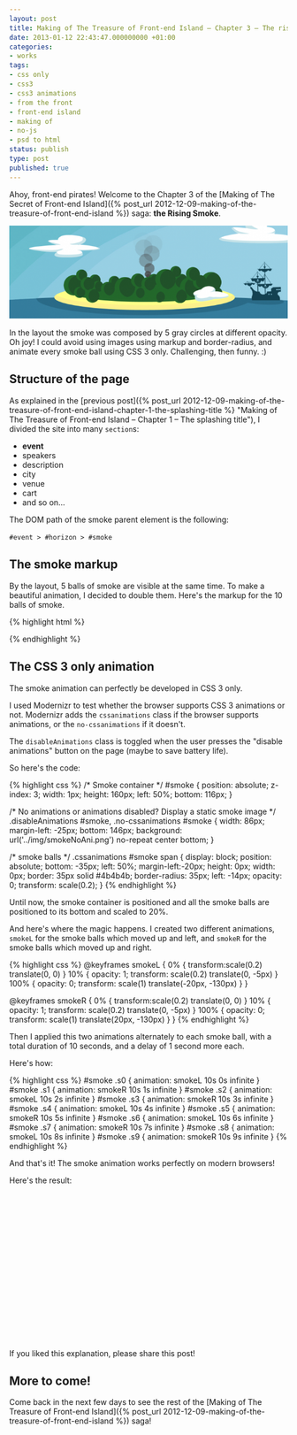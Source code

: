 ```yaml
---
layout: post
title: Making of The Treasure of Front-end Island – Chapter 3 – The rising smoke
date: 2013-01-12 22:43:47.000000000 +01:00
categories:
- works
tags:
- css only
- css3
- css3 animations
- from the front
- front-end island
- making of
- no-js
- psd to html
status: publish
type: post
published: true
---
```

Ahoy, front-end pirates! Welcome to the Chapter 3 of the [Making of The Secret of Front-end Island]({% post_url 2012-12-09-making-of-the-treasure-of-front-end-island %}) saga: **the Rising Smoke**.

![Front-end Island Rising Smoke](/assets/post-images/Front-end-Island-Rising-Smoke-709x237.png)

In the layout the smoke was composed by 5 gray circles at different opacity. Oh joy! I could avoid using images using markup and border-radius, and animate every smoke ball using CSS 3 only. Challenging, then funny. :)

## Structure of the page

As explained in the [previous post]({% post_url 2012-12-09-making-of-the-treasure-of-front-end-island-chapter-1-the-splashing-title %} "Making of The Treasure of Front-end Island – Chapter 1 – The splashing title"), I divided the site into many `section`s:

*   **event**
*   speakers
*   description
*   city
*   venue
*   cart
*   and so on…

The DOM path of the smoke parent element is the following:

`#event > #horizon > #smoke`

## The smoke markup

By the layout, 5 balls of smoke are visible at the same time. To make a beautiful animation, I decided to double them. Here's the markup for the 10 balls of smoke.

{% highlight html %}
<div id="smoke">
	<span class="s0"></span>
	<span class="s1"></span>
	<span class="s2"></span>
	<span class="s3"></span>
	<span class="s4"></span>
	<span class="s5"></span>
	<span class="s6"></span>
	<span class="s7"></span>
	<span class="s8"></span>
	<span class="s9"></span>
</div>
{% endhighlight %}

## The CSS 3 only animation

The smoke animation can perfectly be developed in CSS 3 only.

I used Modernizr to test whether the browser supports CSS 3 animations or not. Modernizr adds the `cssanimations` class if the browser supports animations, or the `no-cssanimations` if it doesn't.

The `disableAnimations` class is toggled when the user presses the "disable animations" button on the page (maybe to save battery life).

So here's the code:

{% highlight css %}
/* Smoke container */
#smoke {
	position: absolute;
	z-index: 3;
	width: 1px; height: 160px;
	left: 50%; bottom: 116px;
}

/* No animations or animations disabled? Display a static smoke image */
.disableAnimations #smoke,
.no-cssanimations #smoke {
	width: 86px;
	margin-left: -25px;
	bottom: 146px;
	background: url('../img/smokeNoAni.png') no-repeat center bottom;
}

/* smoke balls */
.cssanimations #smoke span {
	display: block;
	position: absolute;
	bottom: -35px; left: 50%; margin-left:-20px;
	height: 0px; width: 0px;
	border: 35px solid #4b4b4b;
	border-radius: 35px;
	left: -14px; opacity: 0;
	transform: scale(0.2);
}
{% endhighlight %}

Until now, the smoke container is positioned and all the smoke balls are positioned to its bottom and scaled to 20%.

And here's where the magic happens. I created two different animations, `smokeL` for the smoke balls which moved up and left, and `smokeR` for the smoke balls which moved up and right.

{% highlight css %}
@keyframes smokeL {
	0%   { transform:scale(0.2) translate(0, 0) }
	10%  { opacity: 1; transform: scale(0.2) translate(0, -5px) }
	100% { opacity: 0; transform: scale(1) translate(-20px, -130px) }
}

@keyframes smokeR {
	0%   { transform:scale(0.2) translate(0, 0) }
	10%  { opacity: 1; transform: scale(0.2) translate(0, -5px) }
	100% { opacity: 0; transform: scale(1) translate(20px, -130px) }
}
{% endhighlight %}

Then I applied this two animations alternately to each smoke ball, with a total duration of 10 seconds, and a delay of 1 second more each.

Here's how:

{% highlight css %}
#smoke .s0 { animation: smokeL 10s 0s infinite }
#smoke .s1 { animation: smokeR 10s 1s infinite }
#smoke .s2 { animation: smokeL 10s 2s infinite }
#smoke .s3 { animation: smokeR 10s 3s infinite }
#smoke .s4 { animation: smokeL 10s 4s infinite }
#smoke .s5 { animation: smokeR 10s 5s infinite }
#smoke .s6 { animation: smokeL 10s 6s infinite }
#smoke .s7 { animation: smokeR 10s 7s infinite }
#smoke .s8 { animation: smokeL 10s 8s infinite }
#smoke .s9 { animation: smokeR 10s 9s infinite }
{% endhighlight %}

And that's it! The smoke animation works perfectly on modern browsers!

Here's the result:

<iframe class="lazy" height='265' scrolling='no' title='CSS 3 only Smoke animation' data-src='//codepen.io/verlok/embed/nLsdB/?height=265&amp;theme-id=0&amp;default-tab=css,result&amp;embed-version=2' frameborder='no' allowtransparency='true' allowfullscreen='true' style='width: 100%;'>See the Pen <a href='http://codepen.io/verlok/pen/nLsdB/'>CSS 3 only Smoke animation</a> by Andrea Verlicchi (<a href='http://codepen.io/verlok'>@verlok</a>) on <a href='http://codepen.io'>CodePen</a>.
</iframe>

If you liked this explanation, please share this post!

## More to come!

Come back in the next few days to see the rest of the [Making of The Treasure of Front-end Island]({% post_url 2012-12-09-making-of-the-treasure-of-front-end-island %}) saga!